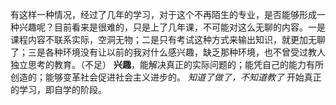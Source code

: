 有这样一种情况，经过了几年的学习，对于这个不再陌生的专业，是否能够形成一种兴趣呢？目前看来是很难的，只是上了几年课，不可能对这么无聊的内容。一是课程内容不联系实际，空洞无物；二是只有考试这种方式来输出知识，就更加无聊了；三是各种环境没有让以前的我对什么感兴趣，缺乏那种环境，也不曾受过教人独立思考的教育。（不足）
**兴趣**，能解决真正的实际问题的；能凭自己的能力有所创造的；能够变革社会促进社会主义进步的。
*知道了做了，不知道教了*
开始真正的学习，即自学的阶段。
